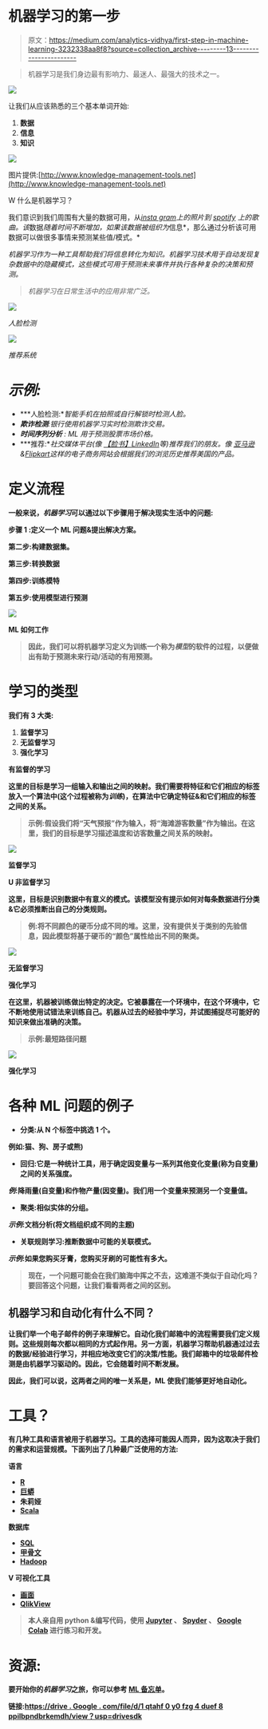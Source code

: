 # 机器学习的第一步

> 原文：<https://medium.com/analytics-vidhya/first-step-in-machine-learning-3232338aa8f8?source=collection_archive---------13----------------------->

> 机器学习是我们身边最有影响力、最迷人、最强大的技术之一。

![](img/42a367f25784fb2dba4e6fd9f5690194.png)

让我们从应该熟悉的三个基本单词开始:

1.  **数据**
2.  **信息**
3.  **知识**

![](img/268d2ce897c9017340d031d7548c8103.png)

图片提供:[http://www.knowledge-management-tools.net](http://www.knowledge-management-tools.net)

W 什么是机器学习？

我们意识到我们周围有大量的数据可用，从[*insta gram*](https://www.instagram.com/)*上的照片到 [*spotify*](https://www.spotify.com/in/) 上的歌曲。该*数据*随着时间不断增加，如果该数据被组织为*信息*，那么通过分析该可用数据可以做很多事情来预测某些值/模式。*

*机器学习作为一种工具帮助我们将信息转化为知识。机器学习技术用于自动发现复杂数据中的隐藏模式，这些模式可用于预测未来事件并执行各种复杂的决策和预测。*

> *机器学习在日常生活中的应用非常广泛。*

*![](img/06ef0d698a9f8b7e30d3f20082b6bb37.png)*

*人脸检测*

*![](img/d6195a600e217cd733041fb1d809b606.png)*

*推荐系统*

# *示例:*

*   ***人脸检测:**智能手机在拍照或自行解锁时检测人脸。*
*   ***欺诈检测**:银行使用机器学习实时检测欺诈交易。*
*   ***时间序列分析** : ML 用于预测股票市场价格。*
*   ***推荐:**社交媒体平台(像 [*【脸书】*](https://www.facebook.com/)[*LinkedIn*](https://in.linkedin.com/)等)推荐我们的朋友。像 [*亚马逊*](https://www.amazon.in/)&[*Flipkart*](https://www.flipkart.com/)*这样的电子商务网站会根据我们的浏览历史推荐美国的产品。**

# ****定义流程****

**一般来说，*机器学习*可以通过以下步骤用于解决现实生活中的问题:**

****步骤 1** :定义一个 ML 问题&提出解决方案。**

****第二步**:构建数据集。**

****第三步**:转换数据**

****第四步**:训练模特**

**第五步:使用模型进行预测**

**![](img/fa50bdc06ef7174c82c0c6b2038c5e26.png)**

**ML 如何工作**

> **因此，我们可以将机器学习定义为训练一个称为*模型*的软件的过程，以便做出有助于预测未来行动/活动的有用预测。**

# **学习的类型**

**我们有 3 大类:**

1.  **监督学习**
2.  **无监督学习**
3.  **强化学习**

**有监督的学习**

**这里的目标是学习一组输入和输出之间的映射。我们需要将特征和它们相应的标签放入一个算法中(这个过程被称为*训练*)，在算法中它确定特征&和它们相应的标签之间的关系。**

> **示例:假设我们将“天气预报”作为输入，将“海滩游客数量”作为输出。在这里，我们的目标是学习描述温度和访客数量之间关系的映射。**

**![](img/2e374b465a988e445917a6499dec2332.png)**

**监督学习**

**U 非监督学习**

**这里，目标是识别数据中有意义的模式。该模型没有提示如何对每条数据进行分类&它必须推断出自己的分类规则。**

> **例:将不同颜色的硬币分成不同的堆。这里，没有提供关于类别的先验信息，因此模型将基于硬币的“颜色”属性给出不同的聚类。**

**![](img/ec8058ab197cbf4736724571b638735f.png)**

**无监督学习**

**强化学习**

**在这里，机器被训练做出特定的决定。它被暴露在一个环境中，在这个环境中，它不断地使用试错法来训练自己。机器从过去的经验中学习，并试图捕捉尽可能好的知识来做出准确的决策。**

> **示例:最短路径问题**

**![](img/db1517b5700458fbea3f5286b89c0269.png)**

**强化学习**

# **各种 ML 问题的例子**

*   ****分类**:从 N 个标签中挑选 1 个。**

**例如:猫、狗、房子或熊)**

*   ****回归**:它是一种统计工具，用于确定因变量与一系列其他变化变量(称为自变量)之间的关系强度。**

***例*:降雨量(自变量)和作物产量(因变量)。我们用一个变量来预测另一个变量值。**

*   ****聚类**:相似实体的分组。**

***示例*:文档分析(将文档组织成不同的主题)**

*   ****关联规则学习**:推断数据中可能的关联模式。**

***示例*:如果您购买牙膏，您购买牙刷的可能性有多大。**

> **现在，一个问题可能会在我们脑海中挥之不去，这难道不类似于自动化吗？要回答这个问题，让我们看看两者之间的区别。**

## **机器学习和自动化有什么不同？**

**让我们举一个电子邮件的例子来理解它。自动化我们邮箱中的流程需要我们定义规则。这些规则每次都以相同的方式起作用。另一方面，机器学习帮助机器通过过去的数据/经验进行学习，并相应地改变它们的决策/性能。我们邮箱中的垃圾邮件检测是由机器学习驱动的。因此，它会随着时间不断发展。**

**因此，我们可以说，这两者之间的唯一关系是，ML 使我们能够更好地自动化。**

# **工具？**

**有几种工具和语言被用于机器学习。工具的选择可能因人而异，因为这取决于我们的需求和运营规模。下面列出了几种最广泛使用的方法:**

**语言**

*   **[R](https://www.r-project.org/about.html)**
*   **[巨蟒](https://www.python.org/)**
*   **朱莉娅**
*   **[Scala](https://www.scala-lang.org/)**

**数据库**

*   **[SQL](https://en.wikipedia.org/wiki/SQL)**
*   **[甲骨文](https://www.oracle.com/database/)**
*   **[Hadoop](https://hadoop.apache.org/)**

**V 可视化工具**

*   **[画面](https://www.tableau.com/)**
*   **[QlikView](https://www.qlik.com/us/products/qlikview)**

> **本人亲自用 python &编写代码，使用 [Jupyter](https://jupyter.org/) 、 [Spyder](https://www.spyder-ide.org/) 、 [Google Colab](https://colab.research.google.com/) 进行练习和开发。**

# ****资源:****

**要开始你的*机器学习*之旅，你可以参考 [ML 备忘单](https://drive.google.com/file/d/1QtAhf0Y0fzg4dUeF8ppILBPNDbrKeMDh/view?usp=drivesdk)。**

**链接:[https://drive . Google . com/file/d/1 qtahf 0 y0 fzg 4 duef 8 ppilbpndbrkemdh/view？usp=drivesdk](https://drive.google.com/file/d/1QtAhf0Y0fzg4dUeF8ppILBPNDbrKeMDh/view?usp=drivesdk)**
